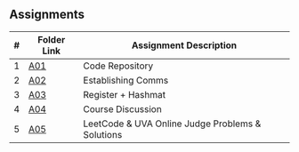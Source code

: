 ## Assignments

|  #  | Folder Link | Assignment Description |
| :-: | ----------- | ---------------------- |
| 1  |  [A01](https://github.com/aelious/4883-Prog-Tech/tree/main/Assignments/A01)     |     Code Repository      |
| 2  |  [A02](https://github.com/aelious/4883-Prog-Tech/tree/main/Assignments/A02)     |    Establishing Comms       |
| 3  |  [A03](https://github.com/aelious/4883-Prog-Tech/tree/main/Assignments/A03)     |     Register + Hashmat      |
| 4  |  [A04](https://github.com/aelious/4883-Prog-Tech/tree/main/Assignments/A04)     |     Course Discussion      |
| 5  |  [A05](https://github.com/aelious/4883-Prog-Tech/tree/main/Assignments/A05)     |     LeetCode & UVA Online Judge Problems & Solutions      |

